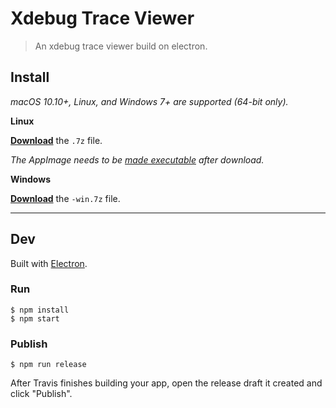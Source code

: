 # Xdebug Trace Viewer

> An xdebug trace viewer build on electron.


## Install

*macOS 10.10+, Linux, and Windows 7+ are supported (64-bit only).*

**Linux**

[**Download**](https://github.com/kuun/xdebug-trace-viewer/releases/latest) the `.7z` file.

*The AppImage needs to be [made executable](http://discourse.appimage.org/t/how-to-make-an-appimage-executable/80) after download.*

**Windows**

[**Download**](https://github.com/kuun/xdebug-trace-viewer/releases/latest) the `-win.7z` file.


---


## Dev

Built with [Electron](https://electronjs.org).

### Run

```
$ npm install
$ npm start
```

### Publish

```
$ npm run release
```

After Travis finishes building your app, open the release draft it created and click "Publish".
